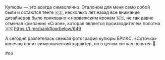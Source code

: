 
Купюры — это всегда символично. Эталоном для меня само собой были и остаются тенге 🇰🇿, несколько лет назад все внимание дизайнеров было приковано к норвежским кронам 🇳🇴, не так давно отмечал компанию «Crane», которая является производителем полотна 🇺🇸 https://t.me/bankfloorbelow/649

А сегодня разлетелась свежая фотография купюры БРИКС. «Соточка» конечно носит символический характер, но в целом сигнал понятен 🫰

#no 